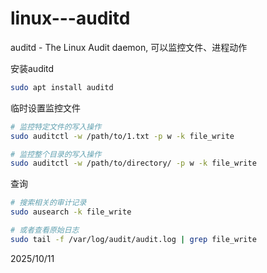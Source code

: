 # linux---auditd

auditd - The Linux Audit daemon, 可以监控文件、进程动作

安装auditd
```bash
sudo apt install auditd
```

临时设置监控文件
```bash
# 监控特定文件的写入操作
sudo auditctl -w /path/to/1.txt -p w -k file_write

# 监控整个目录的写入操作
sudo auditctl -w /path/to/directory/ -p w -k file_write
```

查询
```bash
# 搜索相关的审计记录
sudo ausearch -k file_write

# 或者查看原始日志
sudo tail -f /var/log/audit/audit.log | grep file_write
```


2025/10/11

